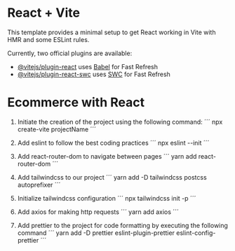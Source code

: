 # React + Vite

This template provides a minimal setup to get React working in Vite with HMR and some ESLint rules.

Currently, two official plugins are available:

- [@vitejs/plugin-react](https://github.com/vitejs/vite-plugin-react/blob/main/packages/plugin-react/README.md) uses [Babel](https://babeljs.io/) for Fast Refresh
- [@vitejs/plugin-react-swc](https://github.com/vitejs/vite-plugin-react-swc) uses [SWC](https://swc.rs/) for Fast Refresh

# Ecommerce with React

1. Initiate the creation of the project using the following command:
   ´´´
   npx create-vite projectName
   ´´´

2. Add eslint to follow the best coding practices
   ´´´
   npx eslint --init
   ´´´

3. Add react-router-dom to navigate between pages
   ´´´
   yarn add react-router-dom
   ´´´

4. Add tailwindcss to our project
   ´´´
   yarn add -D tailwindcss postcss autoprefixer
   ´´´

5. Initialize tailwindcss configuration
   ´´´
   npx tailwindcss init -p
   ´´´

6. Add axios for making http requests
   ´´´
   yarn add axios
   ´´´

7. Add prettier to the project for code formatting by executing the following command
   ´´´
   yarn add -D prettier eslint-plugin-prettier eslint-config-prettier
   ´´´
